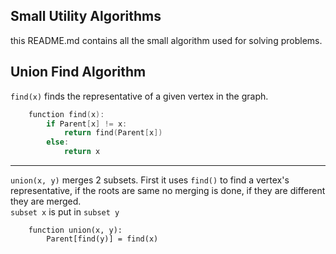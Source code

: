 ## Small Utility Algorithms
this README.md contains all the small algorithm used for solving problems.
## Union Find Algorithm  
`find(x)` finds the representative of a given vertex in the graph.
```c
	function find(x):
		if Parent[x] != x:
			return find(Parent[x])
		else:
			return x
```
<hr>

`union(x, y)` merges 2 subsets. First it uses `find()` to find a vertex's representative, if the roots are same no merging is done, if they are different they are merged.  
`subset x` is put in `subset y`
```
	function union(x, y):
		Parent[find(y)] = find(x)
```
